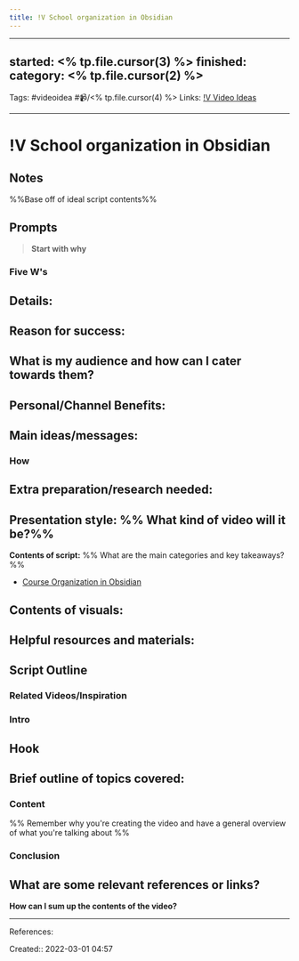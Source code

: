 ```yaml
---
title: !V School organization in Obsidian
---
```


---
started: <% tp.file.cursor(3) %>
finished:
category: <% tp.file.cursor(2) %>
---
Tags: #videoidea #📹/<% tp.file.cursor(4) %>
Links: [!V Video Ideas](out/v-video-ideas.md)
___
# !V School organization in Obsidian
## Notes
%%Base off of ideal script contents%%
## Prompts
> **Start with why**
### Five W's
**Details:**
- 

**Reason for success:**
- 

**What is my audience and how can I cater towards them?**
- 

**Personal/Channel Benefits:**
- 

**Main ideas/messages:**
- 

### How
**Extra preparation/research needed:**
- 

**Presentation style:**
%% What kind of video will it be?%%
- 

**Contents of script:**
%% What are the main categories and key takeaways? %%
- [Course Organization in Obsidian](out/course-organization-in-obsidian.md)

**Contents of visuals:**
- 

**Helpful resources and materials:**
- 

## Script Outline
### Related Videos/Inspiration

### Intro
**Hook**
- 

**Brief outline of topics covered:**
- 
### Content
%% Remember why you're creating the video and have a general overview of what you're talking about %%
### Conclusion
**What are some relevant references or links?**
- 

**How can I sum up the contents of the video?**
___
References:

Created:: 2022-03-01 04:57

